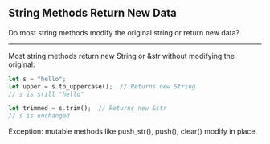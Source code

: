 ## String Methods Return New Data

Do most string methods modify the original string or return new data?

---

Most string methods return new String or &str without modifying the original:
```rust
let s = "hello";
let upper = s.to_uppercase();  // Returns new String
// s is still "hello"

let trimmed = s.trim();  // Returns new &str
// s is unchanged
```
Exception: mutable methods like push_str(), push(), clear() modify in place.

